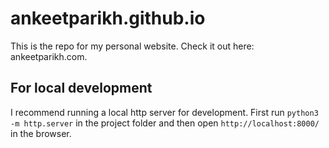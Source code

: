 # ankeetparikh.github.io
This is the repo for my personal website. Check it out here: ankeetparikh.com. 

## For local development
I recommend running a local http server for development. First run `python3 -m http.server` in the project folder and then open `http://localhost:8000/` in the browser.
